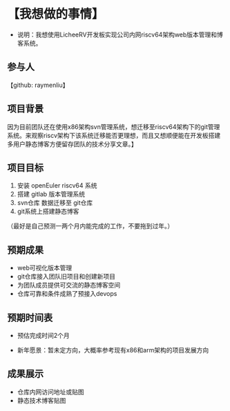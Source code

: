 # 【我想做的事情】

* 说明：我想使用LicheeRV开发板实现公司内网riscv64架构web版本管理和博客系统。

## 参与人

【github: raymenliu】


## 项目背景

 因为目前团队还在使用x86架构svn管理系统，想迁移至riscv64架构下的git管理系统。来观察riscv架构下该系统迁移能否更理想，而且又想顺便能在开发板搭建多用户静态博客方便留存团队的技术分享文章。】

## 项目目标

 1. 安装 openEuler riscv64 系统
 2. 搭建 gitlab 版本管理系统
 3. svn仓库 数据迁移至 git仓库
 4. git系统上搭建静态博客

（最好是自己预测一两个月内能完成的工作，不要拖到过年。）

## 预期成果

* web可视化版本管理
* git仓库接入团队旧项目和创建新项目
* 为团队成员提供可交流的静态博客空间
* 仓库可靠和条件成熟了预接入devops

## 预期时间表

* 预估完成时间2个月

* 新年愿景：暂未定方向，大概率参考现有x86和arm架构的项目发展方向

## 成果展示

* 仓库内网访问地址或贴图
* 静态技术博客贴图
